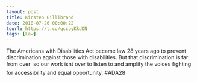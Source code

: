 ```yaml
---
layout: post
title: Kirsten Gillibrand
date: 2018-07-26 00:00:22
tourl: https://t.co/qccoyKkdDN
tags: [Law]
---
```

The Americans with Disabilities Act became law 28 years ago to prevent discrimination against those with disabilities. But that discrimination is far from over  so our work isnt over to listen to and amplify the voices fighting for accessibility and equal opportunity. #ADA28